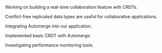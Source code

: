 Working on building a real-time collaboration feature with CRDTs.

Conflict-free replicated data types are useful for collaborative applications.

Integrating Automerge into our application.

Implemented basic CRDT with Automerge.

Investigating performance monitoring tools.